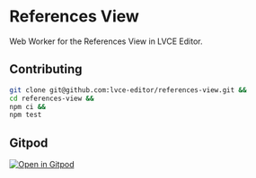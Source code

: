 # References View

Web Worker for the References View in LVCE Editor.

## Contributing

```sh
git clone git@github.com:lvce-editor/references-view.git &&
cd references-view &&
npm ci &&
npm test
```

## Gitpod

[![Open in Gitpod](https://gitpod.io/button/open-in-gitpod.svg)](https://gitpod.io/#https://github.com/lvce-editor/references-view)
